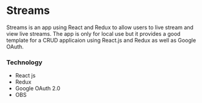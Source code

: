 # Streams

Streams is an app using React and Redux to allow users to live stream and view live streams. The app is only for local use but it provides a good template for a CRUD applicaion using React.js and Redux as well as Google OAuth.

### Technology

- React js
- Redux
- Google OAuth 2.0
- OBS
